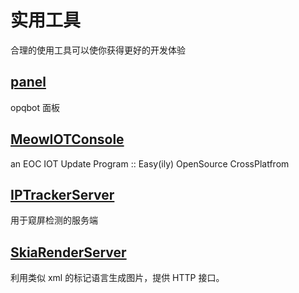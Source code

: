# 实用工具

合理的使用工具可以使你获得更好的开发体验

## [panel](https://github.com/opq-osc/panel)

opqbot 面板

## [MeowIOTConsole](https://github.com/opq-osc/MeowIOTConsole)

an EOC IOT Update Program :: Easy(ily) OpenSource CrossPlatfrom

## [IPTrackerServer](https://github.com/opq-osc/IPTrackerServer)

用于窥屏检测的服务端

## [SkiaRenderServer](https://github.com/opq-osc/SkiaRenderServer)

利用类似 xml 的标记语言生成图片，提供 HTTP 接口。
